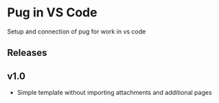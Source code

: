 # Pug in VS Code

Setup and connection of pug for work in vs code

## Releases

## v1.0

+ Simple template without importing attachments and additional pages
